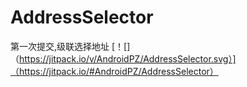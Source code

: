 # AddressSelector
第一次提交,级联选择地址
[！[]（https://jitpack.io/v/AndroidPZ/AddressSelector.svg）]（https://jitpack.io/#AndroidPZ/AddressSelector）
